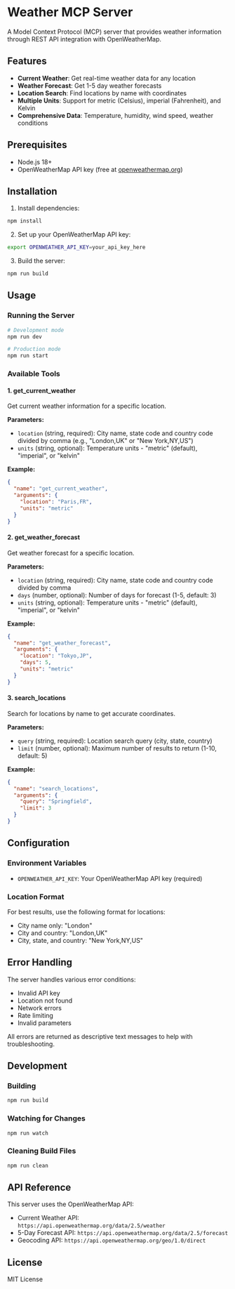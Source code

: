 # Weather MCP Server

A Model Context Protocol (MCP) server that provides weather information through REST API integration with OpenWeatherMap.

## Features

- **Current Weather**: Get real-time weather data for any location
- **Weather Forecast**: Get 1-5 day weather forecasts
- **Location Search**: Find locations by name with coordinates
- **Multiple Units**: Support for metric (Celsius), imperial (Fahrenheit), and Kelvin
- **Comprehensive Data**: Temperature, humidity, wind speed, weather conditions

## Prerequisites

- Node.js 18+ 
- OpenWeatherMap API key (free at [openweathermap.org](https://openweathermap.org/api))

## Installation

1. Install dependencies:
```bash
npm install
```

2. Set up your OpenWeatherMap API key:
```bash
export OPENWEATHER_API_KEY=your_api_key_here
```

3. Build the server:
```bash
npm run build
```

## Usage

### Running the Server

```bash
# Development mode
npm run dev

# Production mode
npm run start
```

### Available Tools

#### 1. get_current_weather
Get current weather information for a specific location.

**Parameters:**
- `location` (string, required): City name, state code and country code divided by comma (e.g., "London,UK" or "New York,NY,US")
- `units` (string, optional): Temperature units - "metric" (default), "imperial", or "kelvin"

**Example:**
```json
{
  "name": "get_current_weather",
  "arguments": {
    "location": "Paris,FR",
    "units": "metric"
  }
}
```

#### 2. get_weather_forecast
Get weather forecast for a specific location.

**Parameters:**
- `location` (string, required): City name, state code and country code divided by comma
- `days` (number, optional): Number of days for forecast (1-5, default: 3)
- `units` (string, optional): Temperature units - "metric" (default), "imperial", or "kelvin"

**Example:**
```json
{
  "name": "get_weather_forecast",
  "arguments": {
    "location": "Tokyo,JP",
    "days": 5,
    "units": "metric"
  }
}
```

#### 3. search_locations
Search for locations by name to get accurate coordinates.

**Parameters:**
- `query` (string, required): Location search query (city, state, country)
- `limit` (number, optional): Maximum number of results to return (1-10, default: 5)

**Example:**
```json
{
  "name": "search_locations",
  "arguments": {
    "query": "Springfield",
    "limit": 3
  }
}
```

## Configuration

### Environment Variables

- `OPENWEATHER_API_KEY`: Your OpenWeatherMap API key (required)

### Location Format

For best results, use the following format for locations:
- City name only: "London"
- City and country: "London,UK"
- City, state, and country: "New York,NY,US"

## Error Handling

The server handles various error conditions:
- Invalid API key
- Location not found
- Network errors
- Rate limiting
- Invalid parameters

All errors are returned as descriptive text messages to help with troubleshooting.

## Development

### Building
```bash
npm run build
```

### Watching for Changes
```bash
npm run watch
```

### Cleaning Build Files
```bash
npm run clean
```

## API Reference

This server uses the OpenWeatherMap API:
- Current Weather API: `https://api.openweathermap.org/data/2.5/weather`
- 5-Day Forecast API: `https://api.openweathermap.org/data/2.5/forecast`
- Geocoding API: `https://api.openweathermap.org/geo/1.0/direct`

## License

MIT License